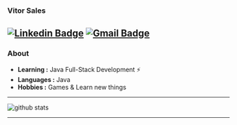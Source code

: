 ### Vitor Sales
  [![Linkedin Badge](https://img.shields.io/badge/-Vitor_Sales-blue?style=flat-square&logo=Linkedin&logoColor=white&link=https://www.linkedin.com/in/vitor-sales-dev///)](https://www.linkedin.com/in/vitor-sales-dev/) [![Gmail Badge](https://img.shields.io/badge/-vitorsalesdev@gmail.com-c14438?style=flat-square&logo=Gmail&logoColor=white&link=mailto:vitorsalesdev@gmail.com)](mailto:vitorsalesdev@gmail.com)
---------------------------------------------------------------------------------------------------------------------------------------------------------------------------------
### About

-  **Learning :**  Java Full-Stack Development :zap: 	
-  **Languages :** Java
-  **Hobbies :** Games & Learn new things

---------------------------------------------------------------------------------------------------------------------------------------------------------------------------------

![github stats](https://github-readme-stats.vercel.app/api?username=vitorsalesdev&show_icons=true)

---------------------------------------------------------------------------------------------------------------------------------------------------------------------------------

